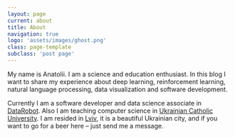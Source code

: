 ```yaml
---
layout: page
current: about
title: About
navigation: true
logo: 'assets/images/ghost.png'
class: page-template
subclass: 'post page'
---
```


My name is Anatolii. I am a science and education enthusiast. In this blog I
want to share my experience about deep learning, reinforcement learning, natural
language processing, data visualization and software development.

Currently I am a software developer and data science associate in
[DataRobot](https://www.datarobot.com/). Also I am teaching computer science in
[Ukrainian Catholic University](http://cs.ucu.edu.ua/).
I am resided in [Lviv](https://en.wikipedia.org/wiki/Lviv), it is a
beautiful Ukrainian city, and if you want to go for a beer here – just send me a
message.

